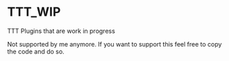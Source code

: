 # TTT_WIP
TTT Plugins that are work in progress

Not supported by me anymore. If you want to support this feel free to copy the code and do so.
